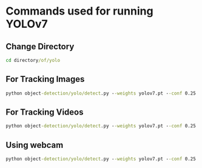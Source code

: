 # Commands used for running YOLOv7

## Change Directory

```cmd
cd directory/of/yolo
```

## For Tracking Images
```cmd
python object-detection/yolo/detect.py --weights yolov7.pt --conf 0.25 --view-img --img-size 640 --source inference/images/horses.jpg --device 0
```

## For Tracking Videos
```cmd
python object-detection/yolo/detect.py --weights yolov7.pt --conf 0.25 --view-img --img-size 640 --source inference/images/horses.jpg --device 0
```

## Using webcam
```cmd
python object-detection/yolo/detect.py --weights yolov7.pt --conf 0.25 --img-size 640 --source 1 --device 0
```